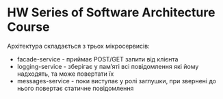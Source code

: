 # HW Series of Software Architecture Course

Архітектура складається з трьох мікросервисів:
 - facade-service - приймає POST/GET запити від клієнта
 - logging-service - зберігає у пам’яті всі повідомлення які йому надходять, та може повертати їх
 - messages-service - поки виступає у ролі заглушки, при звернені до нього повертає статичне повідомлення
